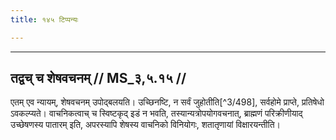 ```yaml
---
title: १४५ टिप्पन्यः

---
```


[^3/494]: E2,4: prahāḥ

[^3/495]: E2,4: ca

[^3/496]: E2,4: caśabdenānvādiśyate

[^3/497]: E2: 4,448; E4: 4,723; E6: 1,235

____________________________________________

## तद्वच् च शेषवचनम् // MS_३,५.१५ //

एतम् एव न्यायम्, शेषवचनम् उपोद्बलयति। उच्छिनष्टि, न सर्वं जुहोतीति[^3/498], सर्वहोमे प्राप्ते, प्रतिषेधो ऽवकल्प्यते। वाचनिकत्वाच् च स्विष्टकृद् इडं न भवति, तस्यान्यत्रोपयोगवचनात्, ब्राह्मणं परिक्रीणीयाद् उच्छेषणस्य पातारम् इति, अपरस्यापि शेषस्य वाचनिको विनियोगः, शतातृणायां विक्षारयन्तीति।
